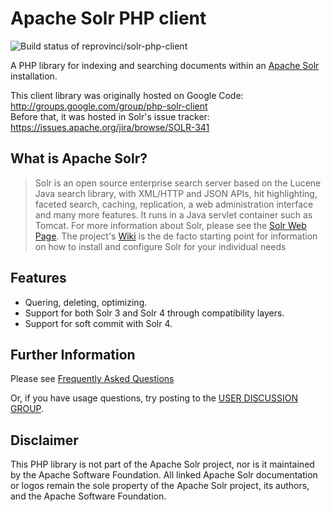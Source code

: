 # Apache Solr PHP client
![Build status of reprovinci/solr-php-client](https://travis-ci.org/reprovinci/solr-php-client.png "Build status of reprovinci/solr-php-client")


A PHP library for indexing and searching documents within an [Apache Solr](http://lucene.apache.org/solr/) installation.

This client library was originally hosted on Google Code: http://groups.google.com/group/php-solr-client  
Before that, it was hosted in Solr's issue tracker: https://issues.apache.org/jira/browse/SOLR-341

## What is Apache Solr?
> Solr is an open source enterprise search server based on the Lucene Java search library, with XML/HTTP and JSON APIs, hit highlighting, faceted search, caching, replication, a web administration interface and many more features. It runs in a Java servlet container such as Tomcat.
> For more information about Solr, please see the [Solr Web Page](http://lucene.apache.org/solr/). The project's [Wiki](http://wiki.apache.org/solr/) is the de facto starting point for information on how to install and configure Solr for your individual needs

## Features
 * Quering, deleting, optimizing.
 * Support for both Solr 3 and Solr 4 through compatibility layers.
 * Support for soft commit with Solr 4.

## Further Information
Please see [Frequently Asked Questions](http://code.google.com/p/solr-php-client/wiki/FAQ)

Or, if you have usage questions, try posting to the [USER DISCUSSION GROUP](http://groups.google.com/group/php-solr-client).

## Disclaimer
This PHP library is not part of the Apache Solr project, nor is it maintained by the Apache Software Foundation. All linked Apache Solr documentation or logos remain the sole property of the Apache Solr project, its authors, and the Apache Software Foundation.
